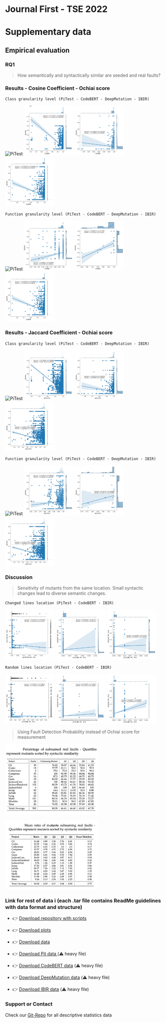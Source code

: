 # Journal First - TSE 2022

# Supplementary data

## Empirical evaluation 

### RQ1

> How semantically and syntactically similar are seeded and real faults?

### Results - Cosine Coefficient - Ochiai score
```
Class granularity level (PiTest - CodeBERT - DeepMutation - IBIR)
```

<p float="center">
  <img src="./data/plots/RQ1/PIT/RQ1_cosine_class.png" width="160" title="PiTest"/>
  <img src="./data/plots/RQ1/CodeBERT/RQ1_cosine_class.png" width="160" title="CodeBERT"/> 
  <img src="./data/plots/RQ1/DeepMutation/RQ1_cosine_class.png" width="160" title="DeepMutation"/>
  <img src="./data/plots/RQ1/IBIR/RQ1_cosine_class.png" width="160" title="IBIR"/>
</p>

```
Function granularity level (PiTest - CodeBERT - DeepMutation - IBIR)
```
<p float="center">
  <img src="./data/plots/RQ1/PIT/RQ1_cosine_function.png" width="160" title="PiTest"/>
  <img src="./data/plots/RQ1/CodeBERT/RQ1_cosine_function.png" width="160" title="CodeBERT"/> 
  <img src="./data/plots/RQ1/DeepMutation/RQ1_cosine_function.png" width="160" title="DeepMutation"/>
  <img src="./data/plots/RQ1/IBIR/RQ1_cosine_class.png" width="160" title="IBIR"/>
</p>

### Results - Jaccard Coefficient - Ochiai score
```
Class granularity level (PiTest - CodeBERT - DeepMutation - IBIR)
```

<p float="center">
  <img src="./data/plots/RQ1/PIT/RQ_jaccard_class.png" width="160" title="PiTest"/>
  <img src="./data/plots/RQ1/CodeBERT/RQ1_jaccard_class.png" width="160" title="CodeBERT"/> 
  <img src="./data/plots/RQ1/DeepMutation/RQ1_jaccard_class.png" width="160" title="DeepMutation"/>
  <img src="./data/plots/RQ1/IBIR/RQ1_jaccard_class.png" width="160" title="IBIR"/>
</p>

```
Function granularity level (PiTest - CodeBERT - DeepMutation - IBIR)
```
<p float="center">
  <img src="./data/plots/RQ1/PIT/RQ_jaccard_function.png" width="160" title="PiTest"/>
  <img src="./data/plots/RQ1/CodeBERT/RQ1_jaccard_function.png" width="160" title="CodeBERT"/> 
  <img src="./data/plots/RQ1/DeepMutation/RQ1_jaccard_function.png" width="160" title="DeepMutation"/>
  <img src="./data/plots/RQ1/IBIR/RQ1_jaccard_class.png" width="160" title="IBIR"/>
</p>

  
### Discussion

> Sensitivity of mutants from the same location. Small syntactic changes lead to diverse semantic changes.

```
Changed lines location (PiTest - CodeBERT - IBIR)
```

<p float="center">
  <img src="./data/plots/RQ1/PIT/RQ1_cosine_changed_lines.png" width="160" title="PiTest"/>
  <img src="./data/plots/RQ1/CodeBERT/RQ1_cosine_changed_lines.png" width="160" title="CodeBERT"/> 
  <img src="./data/plots/RQ1/IBIR/RQ1_cosine_changed_lines.png" width="160" title="IBIR"/>
</p>

```
Random lines location (PiTest - CodeBERT - IBIR)
```

<p float="center">
  <img src="./data/plots/RQ1/PIT/RQ1_cosine_random_lines.png" width="160" title="PiTest"/>
  <img src="./data/plots/RQ1/CodeBERT/RQ1_cosine_random_lines.png" width="160" title="CodeBERT"/> 
  <img src="./data/plots/RQ1/IBIR/RQ1_cosine_random_lines.png" width="160" title="IBIR"/>
</p>


> Using Fault Detection Probability instead of Ochiai score for measurement


<p float="center">
  <img src="./data/plots/subsumed_real_faults.png" width="300" title="Subsumed Faults"/>
</p>


<p float="center">
  <img src="./data/plots/ratio_of_mutants.png" width="300" title="Subsumed Faults"/>
</p>

### Link for rest of data ℹ️ (each .tar file contains ReadMe guidelines with data format and structure)

* 👉 [Download repository with scripts](./scripts.tar.gz)
* 👉 [Download plots](./plots.tar.gz)
* 👉 [Download data](https://drive.google.com/file/d/1W3VH4geuniP8n4Rca2j8flX9FfBNLlq0/view)


* 👉 [Download Pit data ](https://drive.google.com/file/d/1SNdo7-XZRXfUNuqCH867HoJGwuNIkPU2/view?usp=sharing) (⚠️ heavy file) 
* 👉 [Download CodeBERT data](https://drive.google.com/file/d/1RLd9ryVT_7JTRp1WARofdUp0ghjpKZ2r/view?usp=sharing) (⚠️ heavy file)
* 👉 [Download DeepMutation data](https://drive.google.com/file/d/1406riXu4rriKEZ814S9zZWn-l5iIo14u/view?usp=sharing) (⚠️ heavy file)
* 👉 [Download IBIR data](https://drive.google.com/file/d/1hc8A_obOm4VAX_bt3F4TNwpyn9n4DSXa/view?usp=sharing) (⚠️ heavy file)


### Support or Contact

Check our [Git-Repo](https://github.com/mutationtesting-user/bugs_vs_mutants) for all descriptive statistics data

